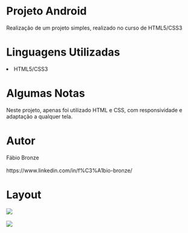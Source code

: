 # Projeto Android
<p/>Realização de um projeto simples, realizado no curso de HTML5/CSS3<p/>

<h1/>Linguagens Utilizadas</h1>
<li/>HTML5/CSS3</li>

<h1/>Algumas Notas</h1>
Neste projeto, apenas foi utilizado HTML e CSS, com responsividade e adaptação a qualquer tela.

<h1/>Autor</h1>
Fábio Bronze
<br/><br/>
https://www.linkedin.com/in/f%C3%A1bio-bronze/

<h1/>Layout</h1>
<img src="https://user-images.githubusercontent.com/116193280/216732626-84dfc3a7-0ca4-4756-aa4a-08fbaaa6b674.PNG" />
<br/><br/>
<img src="https://user-images.githubusercontent.com/116193280/216732733-741b5d96-c436-4b50-8623-a4bd03f0376f.PNG" />
